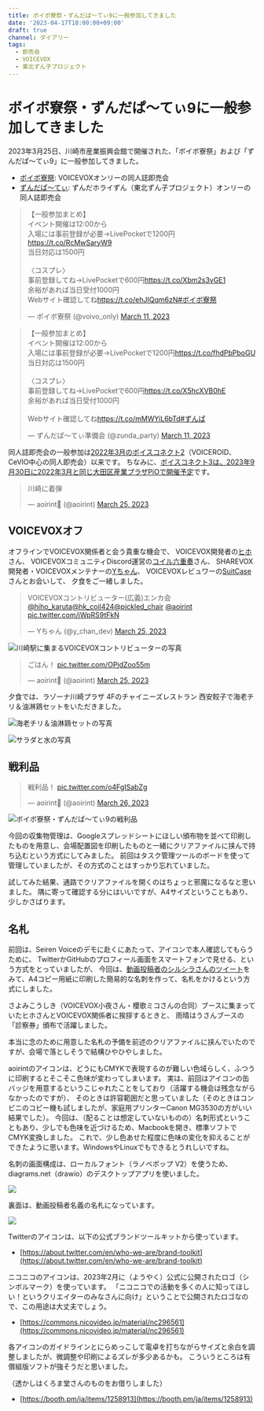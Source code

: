```yaml
---
title: ボイボ寮祭・ずんだぱ～てぃ9に一般参加してきました
date: '2023-04-17T18:00:00+09:00'
draft: true
channel: ダイアリー
tags:
  - 即売会
  - VOICEVOX
  - 東北ずん子プロジェクト
---
```

# ボイボ寮祭・ずんだぱ～てぃ9に一般参加してきました

2023年3月25日、川崎市産業振興会館で開催された、「ボイボ寮祭」および「ずんだぱ～てぃ9」に一般参加してきました。

- [ボイボ寮祭](https://voicevox.net/): VOICEVOXオンリーの同人誌即売会
- [ずんだぱ～てぃ](https://zunko.moe/): ずんだホライずん（東北ずん子プロジェクト）オンリーの同人誌即売会

<blockquote class="twitter-tweet"><p lang="ja" dir="ltr">【一般参加まとめ】<br />イベント開催は12:00から<br />入場には事前登録が必要→LivePocketで1200円<a href="https://t.co/RcMwSaryW9">https://t.co/RcMwSaryW9</a><br />当日対応は1500円<br /><br />〈コスプレ〉<br />事前登録してね→LivePocketで600円<a href="https://t.co/Xbm2s3vGE1">https://t.co/Xbm2s3vGE1</a><br />余裕があれば当日受付1000円<br />Webサイト確認してね<a href="https://t.co/ehJIQqm6zN">https://t.co/ehJIQqm6zN</a><a href="https://twitter.com/hashtag/%E3%83%9C%E3%82%A4%E3%83%9C%E5%AF%AE%E7%A5%AD?src=hash&amp;ref_src=twsrc%5Etfw">#ボイボ寮祭</a></p>&mdash; ボイボ寮祭 (@voivo_only) <a href="https://twitter.com/voivo_only/status/1634562114412253184?ref_src=twsrc%5Etfw">March 11, 2023</a></blockquote>

<blockquote class="twitter-tweet"><p lang="ja" dir="ltr">【一般参加まとめ】<br />イベント開催は12:00から<br />入場には事前登録が必要→LivePocketで1200円<a href="https://t.co/fhdPbPboGU">https://t.co/fhdPbPboGU</a><br />当日対応は1500円<br /><br />〈コスプレ〉<br />事前登録してね→LivePocketで600円<a href="https://t.co/X5hcXVB0hE">https://t.co/X5hcXVB0hE</a><br />余裕があれば当日受付1000円<br /><br />Webサイト確認してね<a href="https://t.co/mMWYiL6bTd">https://t.co/mMWYiL6bTd</a><a href="https://twitter.com/hashtag/%E3%81%9A%E3%82%93%E3%81%B1?src=hash&amp;ref_src=twsrc%5Etfw">#ずんぱ</a></p>&mdash; ずんだぱ～てぃ準備会 (@zunda_party) <a href="https://twitter.com/zunda_party/status/1634562157512921088?ref_src=twsrc%5Etfw">March 11, 2023</a></blockquote>

同人誌即売会の一般参加は[2022年3月のボイスコネクト2](/entry/2022/03/28/voiceconnect2_post)（VOICEROID、CeVIO中心の同人即売会）以来です。
ちなみに、[ボイスコネクト3は、2023年9月30日に2022年3月と同じ大田区産業プラザPiOで開催予定](https://twitter.com/voiceconnect_ad/status/1634932264558825472)です。

<blockquote class="twitter-tweet"><p lang="ja" dir="ltr">川崎に着弾</p>&mdash; aoirint🎐 (@aoirint) <a href="https://twitter.com/aoirint/status/1639460283168210944?ref_src=twsrc%5Etfw">March 25, 2023</a></blockquote>

## VOICEVOXオフ

オフラインでVOICEVOX関係者と会う貴重な機会で、
VOICEVOX開発者の[ヒホ](https://twitter.com/hiho_karuta)さん、
VOICEVOXコミュニティDiscord運営の[コイル六重奏](https://twitter.com/hk_coil424)さん、
SHAREVOX開発者・VOICEVOXメンテナーの[Yちゃん](https://twitter.com/y_chan_dev)、
VOICEVOXレビュワーの[SuitCase](https://twitter.com/pickled_chair)さんとお会いして、
夕食をご一緒しました。

<blockquote class="twitter-tweet"><p lang="ja" dir="ltr">VOICEVOXコントリビューター(広義)エンカ会<a href="https://twitter.com/hiho_karuta?ref_src=twsrc%5Etfw">@hiho_karuta</a><a href="https://twitter.com/hk_coil424?ref_src=twsrc%5Etfw">@hk_coil424</a><a href="https://twitter.com/pickled_chair?ref_src=twsrc%5Etfw">@pickled_chair</a> <a href="https://twitter.com/aoirint?ref_src=twsrc%5Etfw">@aoirint</a> <a href="https://t.co/jWpRS9tFkN">pic.twitter.com/jWpRS9tFkN</a></p>&mdash; Yちゃん (@y_chan_dev) <a href="https://twitter.com/y_chan_dev/status/1639558087760826368?ref_src=twsrc%5Etfw">March 25, 2023</a></blockquote>

![川崎駅に集まるVOICEVOXコントリビューターの写真](images/voivofest_contributors.jpg "川崎駅に集まるVOICEVOXコントリビューター")

<blockquote class="twitter-tweet"><p lang="ja" dir="ltr">ごはん！ <a href="https://t.co/OPjdZoo55m">pic.twitter.com/OPjdZoo55m</a></p>&mdash; aoirint🎐 (@aoirint) <a href="https://twitter.com/aoirint/status/1639603865451630592?ref_src=twsrc%5Etfw">March 25, 2023</a></blockquote>

夕食では、ラゾーナ川崎プラザ 4Fのチャイニーズレストラン 西安餃子で海老チリ＆油淋鶏セットをいただきました。

![海老チリ＆油淋鶏セットの写真](images/voivofest_dinner.jpg "海老チリ＆油淋鶏セット")

![サラダと水の写真](images/voivofest_salad.jpg "サラダと水")

## 戦利品

<blockquote class="twitter-tweet"><p lang="ja" dir="ltr">戦利品！ <a href="https://t.co/o4FgISabZg">pic.twitter.com/o4FgISabZg</a></p>&mdash; aoirint🎐 (@aoirint) <a href="https://twitter.com/aoirint/status/1639921011008339971?ref_src=twsrc%5Etfw">March 26, 2023</a></blockquote>

![ボイボ寮祭・ずんだぱ～てぃ9の戦利品](images/voivofest_collected.jpg "ボイボ寮祭・ずんだぱ～てぃ9の戦利品")

今回の収集物管理は、Googleスプレッドシートにほしい頒布物を並べて印刷したものを用意し、会場配置図を印刷したものと一緒にクリアファイルに挟んで持ち込むという方式にしてみました。
前回はタスク管理ツールのボードを使って管理していましたが、その方式のことはすっかり忘れていました。

試してみた結果、通路でクリアファイルを開くのはちょっと邪魔になるなと思いました。
隅に寄って確認する分にはいいですが、A4サイズということもあり、少しかさばります。

## 名札

前回は、Seiren Voiceのデモに赴くにあたって、アイコンで本人確認してもらうために、
TwitterかGitHubのプロフィール画面をスマートフォンで見せる、という方式をとっていましたが、
今回は、[動画投稿者のシルシラさんのツイート](https://twitter.com/sirusira/status/1639147553861283846)をみて、A4コピー用紙に印刷した簡易的な名刺を作って、名札をかけるという方式にしました。

さよみこうしき（VOICEVOX小夜さん・櫻歌ミコさんの合同）ブースに集まっていたヒホさんとVOICEVOX関係者に挨拶するときと、
雨晴はうさんブースの「診察券」頒布で活躍しました。

本当に念のために用意した名札の予備を前述のクリアファイルに挟んでいたのですが、会場で落としそうで結構ひやひやしました。

aoirintのアイコンは、どうにもCMYKで表現するのが難しい色域らしく、ふつうに印刷するとそこそこ色味が変わってしまいます。
実は、前回はアイコンの缶バッジを用意するというこじゃれたことをしており（活躍する機会は残念ながらなかったのですが）、
そのときは許容範囲だと思っていました（そのときはコンビニのコピー機も試しましたが、家庭用プリンターCanon MG3530の方がいい結果でした）。
今回は、（配ることは想定していないものの）名刺形式ということもあり、少しでも色味を近づけるため、Macbookを開き、標準ソフトでCMYK変換しました。
これで、少し色あせた程度に色味の変化を抑えることができたように思います。WindowsやLinuxでもできるとうれしいですね。

名刺の画面構成は、ローカルフォント（ラノベポップ V2）を使うため、diagrams.net（drawio）のデスクトップアプリを使いました。

![](images/voivofest_card_aoirint.jpg)

裏面は、動画投稿者名義の名札になっています。

![](images/voivofest_card_kanomiya.jpg)

Twitterのアイコンは、以下の公式ブランドツールキットから使っています。

- [https://about.twitter.com/en/who-we-are/brand-toolkit](https://about.twitter.com/en/who-we-are/brand-toolkit)

ニコニコのアイコンは、2023年2月に（ようやく）公式に公開されたロゴ（シンボルマーク）を使っています。
「ニコニコでの活動を多くの人に知ってほしい！というクリエイターのみなさんに向け」ということで公開されたロゴなので、この用途は大丈夫でしょう。

- [https://commons.nicovideo.jp/material/nc296561](https://commons.nicovideo.jp/material/nc296561)

各アイコンのガイドラインとにらめっこして電卓を打ちながらサイズと余白を調整しましたが、微調整や印刷によるズレが多少あるかも。
こういうところは有償組版ソフトが強そうだと思いました。

（透かしはくろま堂さんのものをお借りしました）

- [https://booth.pm/ja/items/1258913](https://booth.pm/ja/items/1258913)
